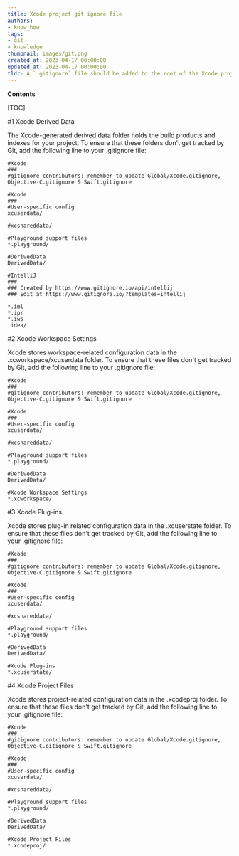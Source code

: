 ```yaml
---
title: Xcode project git ignore file
authors:
- know_how
tags:
- git
- knowledge
thumbnail: images/git.png
created_at: 2023-04-17 00:00:00
updated_at: 2023-04-17 00:00:00
tldr: A `.gitignore` file should be added to the root of the Xcode project directory to ignore files that should not be tracked by Git.
---
```


**Contents**

[TOC]

#1 Xcode Derived Data

The Xcode-generated derived data folder holds the build products and indexes for your project. To ensure that these folders don't get tracked by Git, add the following line to your .gitignore file:

```
#Xcode
###
#gitignore contributors: remember to update Global/Xcode.gitignore, Objective-C.gitignore & Swift.gitignore

#Xcode
###
#User-specific config
xcuserdata/

#xcshareddata/

#Playground support files
*.playground/

#DerivedData
DerivedData/

#IntelliJ
###
### Created by https://www.gitignore.io/api/intellij
### Edit at https://www.gitignore.io/?templates=intellij

*.iml
*.ipr
*.iws
.idea/
```

#2 Xcode Workspace Settings

Xcode stores workspace-related configuration data in the .xcworkspace/xcuserdata folder. To ensure that these files don't get tracked by Git, add the following line to your .gitignore file:

```
#Xcode
###
#gitignore contributors: remember to update Global/Xcode.gitignore, Objective-C.gitignore & Swift.gitignore

#Xcode
###
#User-specific config
xcuserdata/

#xcshareddata/

#Playground support files
*.playground/

#DerivedData
DerivedData/

#Xcode Workspace Settings
*.xcworkspace/
```

#3 Xcode Plug-ins

Xcode stores plug-in related configuration data in the .xcuserstate folder. To ensure that these files don't get tracked by Git, add the following line to your .gitignore file:

```
#Xcode
###
#gitignore contributors: remember to update Global/Xcode.gitignore, Objective-C.gitignore & Swift.gitignore

#Xcode
###
#User-specific config
xcuserdata/

#xcshareddata/

#Playground support files
*.playground/

#DerivedData
DerivedData/

#Xcode Plug-ins
*.xcuserstate/
```

#4 Xcode Project Files

Xcode stores project-related configuration data in the .xcodeproj folder. To ensure that these files don't get tracked by Git, add the following line to your .gitignore file:

```
#Xcode
###
#gitignore contributors: remember to update Global/Xcode.gitignore, Objective-C.gitignore & Swift.gitignore

#Xcode
###
#User-specific config
xcuserdata/

#xcshareddata/

#Playground support files
*.playground/

#DerivedData
DerivedData/

#Xcode Project Files
*.xcodeproj/
```
